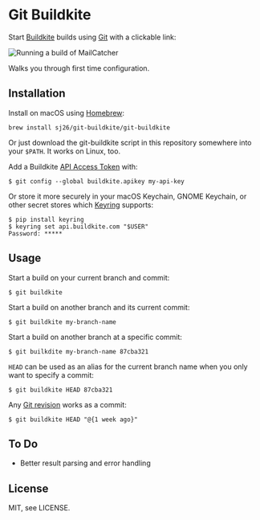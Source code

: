 # Git Buildkite

Start [Buildkite](https://buildkite.com) builds using [Git](https://git-scm.com) with a clickable link:

![Running a build of MailCatcher](https://cloud.githubusercontent.com/assets/14028/3793323/c2ce4b52-1b93-11e4-9777-3e7b52ef688f.png)

Walks you through first time configuration.

## Installation

Install on macOS using [Homebrew](https://brew.sh/):

```
brew install sj26/git-buildkite/git-buildkite
```

Or just download the git-buildkite script in this repository somewhere into your `$PATH`. It works on Linux, too.

Add a Buildkite [API Access Token](https://buildkite.com/user/api-access-tokens) with:

```
$ git config --global buildkite.apikey my-api-key
```

  Or store it more securely in your macOS Keychain, GNOME Keychain, or other secret stores which [Keyring](https://pypi.python.org/pypi/keyring) supports:

```
$ pip install keyring
$ keyring set api.buildkite.com "$USER"
Password: *****
```

## Usage

Start a build on your current branch and commit:

```
$ git buildkite
```

Start a build on another branch and its current commit:

```
$ git buildkite my-branch-name
```

Start a build on another branch at a specific commit:

```
$ git builkdite my-branch-name 87cba321
```

`HEAD` can be used as an alias for the current branch name when you only want to specify a commit:

```
$ git buildkite HEAD 87cba321
```

Any [Git revision](https://git-scm.com/docs/gitrevisions) works as a commit:

```
$ git buildkite HEAD "@{1 week ago}"
```

## To Do

 * Better result parsing and error handling

## License

MIT, see LICENSE.
